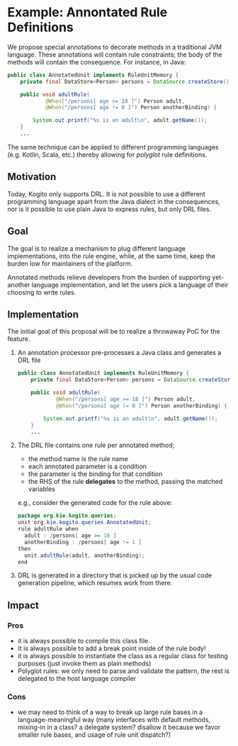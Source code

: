 # Example: Annontated Rule Definitions

We propose special annotations to decorate methods in a traditional JVM language. 
These annotations will contain rule constraints; the body of the methods
will contain the consequence. For instance, in Java:

```java
public class AnnotatedUnit implements RuleUnitMemory {
	private final DataStore<Person> persons = DataSource.createStore();

	public void adultRule(
	        @When("/persons[ age >= 18 ]") Person adult,
	        @When("/persons[ age != 0 ]") Person anotherBinding) {

	    System.out.printf("%s is an adult\n", adult.getName());
	}
	...
```

The same technique can be applied to different programming languages
(e.g. Kotlin, Scala, etc.) thereby allowing for _polyglot_ rule definitions.

## Motivation

Today, Kogito only supports DRL. It is not possible to use a different
programming language apart from the Java dialect in the consequences, 
nor is it possible to use plain Java to express rules, but only DRL files.

## Goal

The goal is to realize a mechanism to plug different language implementations,
into the rule engine, while, at the same time, keep the burden low for maintainers
of the platform.

Annotated methods relieve developers from the burden of supporting yet-another
language implementation, and let the users pick a language of their choosing
to write rules.

## Implementation

The initial goal of this proposal will be to realize a throwaway PoC for the feature.

1. An annotation processor pre-processes a Java class and generates a DRL file

	```java
	public class AnnotatedUnit implements RuleUnitMemory {
		private final DataStore<Person> persons = DataSource.createStore();

		public void adultRule(
		        @When("/persons[ age >= 18 ]") Person adult,
		        @When("/persons[ age != 0 ]") Person anotherBinding) {

		    System.out.printf("%s is an adult\n", adult.getName());
		}
		...
	```

2. The DRL file contains one rule per annotated method;

	- the method name is the rule name
	- each annotated parameter is a condition
	- the parameter is the binding for that condition  
	- the RHS of the rule **delegates** to the method,
      passing the matched variables

	e.g., consider the generated code for the rule above:

	```java
	package org.kie.kogito.queries;
	unit org.kie.kogito.queries.AnnotatedUnit;
	rule adultRule when
	  adult : /persons[ age >= 18 ]
	  anotherBinding : /persons[ age != 1 ]
	then
	  unit.adultRule(adult, anotherBinding);
	end
	```

3. DRL is generated in a directory that is picked up by the usual
  code generation pipeline, which resumes work from there.


## Impact

### Pros

- it is always possible to compile this class file. 
- It is always possible to add a break point inside of the rule body!
- it is always possible to instantiate the class as a regular class 
  for testing purposes (just invoke them as plain methods)
- Polyglot rules: we only need to parse and validate the pattern, the rest is
  delegated to the host language compiler


### Cons

- we may need to think of a way to break up large rule bases 
in a language-meaningful way (many interfaces with default methods, 
mixing-in in a class? a delegate system? disallow it because we favor smaller 
rule bases, and usage of rule unit dispatch?)




